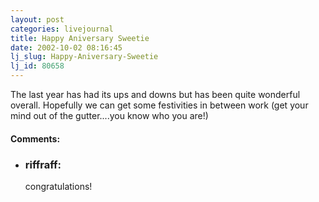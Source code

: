 ```yaml
---
layout: post
categories: livejournal
title: Happy Aniversary Sweetie
date: 2002-10-02 08:16:45
lj_slug: Happy-Aniversary-Sweetie
lj_id: 80658
---
```

The last year has had its ups and downs but has been quite wonderful overall. Hopefully we can get some festivities in between work (get your mind out of the gutter....you know who you are!)


<div id="comments"><h4>Comments:</h4><div class="lj-comments"><ul>
<li><h3>riffraff: </h3>
<a id="comment-106"></a>
<p>congratulations!</p>
</li>
</ul></div></div>
